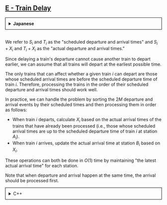 ## [E - Train Delay](https://atcoder.jp/contests/abc368/tasks/abc368_e)

<details style="border: 1px solid black; padding: 10px;"><summary><b>Japanese</b></summary><br>

$S_i, T_i$ を「時刻表上の発車・到着時刻」、$S_i+X_i,T_i+X_i$ を「実際の発車・到着時刻」と呼ぶことにします。

電車の発車を遅らせても他の電車の発車を早めることはできないため、全ての電車は発車可能な最も早い時刻に発車するとしてよいです。

ある電車 $i$ が発車可能かどうかに影響するのは、時刻表上の到着時刻が電車 $i$ の時刻表上の発車時刻より前の電車に限ります。よって、時刻表上の発車・到着時刻の順に電車を処理することでうまくいきそうです。

実際、$2M$ 個の発車・到着イベントを時刻表上の発車・到着時刻の順に ソートしたあと、順に次のような処理を行うことで処理できます。

* 電車 $i$ が発車する際には、現在までに処理した電車（すなわち時刻表上の到着時刻が電車 $i$ の時刻表上の発車時刻までの電車）の駅 $A_i$ への実際の到着時刻に基づいて $X_i$ を計算する
* 電車 $i$ が到着する際には、$X_i$ に基づいて、駅 $B_i$ に実際に到着した到着時刻を記録する

これらの処理は、各駅 について「現在までに到着処理を行った電車のうち、もっとも遅い実際の到着時刻」を管理することで、どちらも $O(1)$ で行うことができます。

発車と到着が同じ時刻に起こる際は、到着の処理を先に行う必要があることに注意してください。

```py
N,M,X=map(int,input().split())
A,B,S,T=zip(*[tuple(map(int,input().split())) for _ in range(M)])

event=sorted([(S[i],1,i) for i in range(M)] + [(T[i],0,i) for i in range(M)])

ans=[0]*M
ans[0]=X

station=[0]*(N+1)
for t,f,i in event:
  if f:
    # 出発　駅A[i]に来るのが最も遅い電車に合わせて発車する（電車1以外）
    if i:
      ans[i]=max(0,station[A[i]]-t)
  else:
    # 到着　駅B[i]に着いた最も遅い電車の情報を更新する
    station[B[i]]=max(station[B[i]],t+ans[i])

print(*ans[1:])
```

</details><br>

We refer to $S_i$ and $T_i$ as the "scheduled departure and arrival times" and $S_i + X_i$ and $T_i + X_i$ as the "actual departure and arrival times."

Since delaying a train's departure cannot cause another train to depart earlier, we can assume that all trains will depart at the earliest possible time.

The only trains that can affect whether a given train $i$ can depart are those whose scheduled arrival times are before the scheduled departure time of train $i$. Therefore, processing the trains in the order of their scheduled departure and arrival times should work well.

In practice, we can handle the problem by sorting the $2M$ departure and arrival events by their scheduled times and then processing them in order as follows:

* When train $i$ departs, calculate $X_i$ based on the actual arrival times of the trains that have already been processed (i.e., those whose scheduled arrival times are up to the scheduled departure time of train $i$ at station $A_i$).
* When train $i$ arrives, update the actual arrival time at station $B_i$ based on $X_i$.

These operations can both be done in $O(1)$ time by maintaining "the latest actual arrival time" for each station.

Note that when departure and arrival happen at the same time, the arrival should be processed first.

<details style="border: 1px solid black; padding: 10px;"><summary>C++</summary>

```cpp
#include <bits/stdc++.h>
using namespace std;
using ll = int64_t;

int main() {
    int N, M, X;
    cin >> N >> M >> X;

    vector<int> A(M), B(M), S(M), T(M);
    for (int i = 0; i < M; ++i) {
        cin >> A[i] >> B[i] >> S[i] >> T[i];
    }

    // Create events and sort them
    vector<tuple<int, int, int>> event;
    for (int i = 0; i < M; ++i) {
        event.emplace_back(S[i], 1, i); // Departure event
        event.emplace_back(T[i], 0, i); // Arrival event
    }
    sort(event.begin(), event.end());

    vector<int> ans(M, 0);
    ans[0] = X;

    vector<int> station(N + 1, 0); // Record the latest actual arrival time at each station
    for (const auto& [t, f, i] : event) {
        if (f == 1) {
            // Departure: Set the departure time according to the latest arrival at station A[i]
            if (i != 0) {
                ans[i] = max(0, station[A[i]] - t);
            }
        } else {
            // Arrival: Update the latest arrival time at station B[i]
            station[B[i]] = max(station[B[i]], t + ans[i]);
        }
    }

    for (int i = 1; i < M; ++i) {
        cout << ans[i] << " ";
    }
    cout << endl;

    return 0;
}
```

</details><br>
